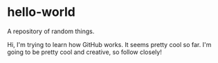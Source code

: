 # hello-world
A repository of random things.

Hi, I'm trying to learn how GitHub works. It seems pretty cool so far.
I'm going to be pretty cool and creative, so follow closely!
